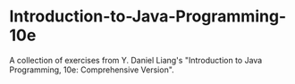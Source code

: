 # Introduction-to-Java-Programming-10e
A collection of exercises from Y. Daniel Liang's "Introduction to Java Programming, 10e: Comprehensive Version". 
